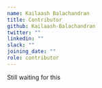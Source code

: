 ```yaml
---
name: Kailaash Balachandran
title: Contributor
github: Kailaash-Balachandran
twitter: ""
linkedin: ""
slack: ""
joining_date: ""
role: contributor
---
```


Still waiting for this
